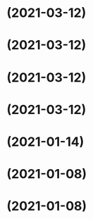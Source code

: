 # (2021-03-12)

# (2021-03-12)

# (2021-03-12)

# (2021-03-12)

# (2021-01-14)

# (2021-01-08)

# (2021-01-08)

